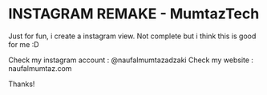 # INSTAGRAM REMAKE - MumtazTech

Just for fun, i create a instagram view. Not complete but i think this is good for me :D

Check my instagram account : @naufalmumtazadzaki
Check my website : naufalmumtaz.com

Thanks!
